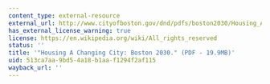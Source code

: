 ```yaml
---
content_type: external-resource
external_url: http://www.cityofboston.gov/dnd/pdfs/boston2030/Housing_A_Changing_City-Boston_2030_full_plan.pdf
has_external_license_warning: true
license: https://en.wikipedia.org/wiki/All_rights_reserved
status: ''
title: '"Housing A Changing City: Boston 2030." (PDF - 19.9MB)'
uid: 513ca7aa-9bd5-4a18-b1aa-f1294f2af115
wayback_url: ''
---
```

